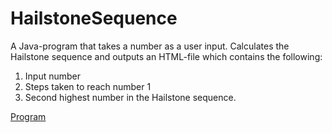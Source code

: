 # HailstoneSequence
A Java-program that takes a number as a user input. Calculates the Hailstone sequence and outputs an HTML-file which contains the following:

1. Input number
2. Steps taken to reach number 1
3. Second highest number in the Hailstone sequence.

[Program](https://github.com/RoopeNiemi/HailstoneSequence/blob/master/Hailstone/src/hailstone/Hailstone.java)
